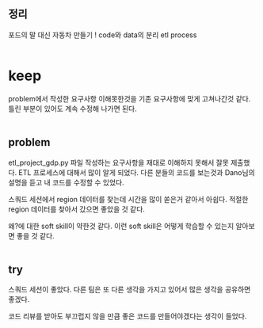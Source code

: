 ## 정리
포드의 말 대신 자동차 만들기 !
code와 data의 분리
etl process
<br>
<br>

# keep
problem에서 작성한 요구사항 이해못한것을 기존 요구사항에 맞게 고쳐나간것 같다.
틀린 부분이 있어도 계속 수정해 나가면 된다.
<br>
<br>

## problem
etl_project_gdp.py 파일 작성하는 요구사항을 재대로 이해하지 못해서 잘못 제출했다.
ETL 프로세스에 대해서 많이 알게 되었다. 다른 분들의 코드를 보는것과 Dano님의 설명을 듣고 내 코드를 수정할 수 있었다.

스쿼드 세션에서 region 데이터를 찾는데 시간을 많이 쏟은거 같아서 아쉽다.
적절한 region 데이터를 찾아서 갔으면 좋았을 것 같다.

왜?에 대한 soft skill이 약한것 같다. 이런 soft skill은 어떻게 학습할 수 있는지 알아보면 좋을 것 같다.
<br>
<br>

## try
스쿼드 세션이 좋았다. 다른 팀은 또 다른 생각을 가지고 있어서 많은 생각을 공유하면 좋겠다.

코드 리뷰를 받아도 부끄럽지 않을 만큼 좋은 코드를 만들어야겠다는 생각이 들었다.
<br>
<br>
